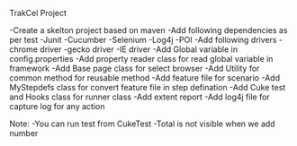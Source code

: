 TrakCel Project

-Create a skelton project based on maven
-Add following dependencies as per test
    -Junit
    -Cucumber
    -Selenium
    -Log4j
    -POI
-Add following drivers
    -chrome driver
    -gecko driver
    -IE driver
-Add Global variable in config.properties
-Add property reader class for read global variable in framework
-Add Base page class for select browser
-Add Utility for common method for reusable method
-Add feature file for scenario
-Add MyStepdefs class for convert feature file in step defination
-Add Cuke test and Hooks class for runner class
-Add extent report
-Add log4j file for capture log for any action

Note:
-You can run test from CukeTest
-Total is not visible when we add number


